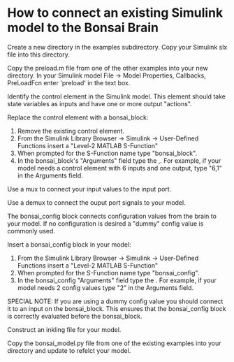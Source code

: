 How to connect an existing Simulink model to the Bonsai Brain
================================================================

Create a new directory in the examples subdirectory. Copy your
Simulink slx file into this directory.

Copy the preload.m file from one of the other examples into your new
directory.  In your Simulink model File -> Model Properties,
Callbacks, PreLoadFcn enter 'preload' in the text box.

Identify the control element in the Simulink model.  This element
should take state variables as inputs and have one or more output
"actions".

Replace the control element with a bonsai_block:
1. Remove the existing control element.
2. From the Simulink Library Browser -> Simulink -> User-Defined
   Functions insert a "Level-2 MATLAB S-Function"
3. When prompted for the S-Function name type "bonsai_block".
4. In the bonsai_block's "Arguments" field type the
   <number-of-inputs>,<number-of-outputs>.  For example, if your model
   needs a control element with 6 inputs and one output, type "6,1" in
   the Arguments field.

Use a mux to connect your input values to the input port.

Use a demux to connect the ouput port signals to your model.

The bonsai_config block connects configuration values from the brain
to your model.  If no configuration is desired a "dummy" config value
is commonly used.

Insert a bonsai_config block in your model:
1. From the Simulink Library Browser -> Simulink -> User-Defined
   Functions insert a "Level-2 MATLAB S-Function"
2. When prompted for the S-Function name type "bonsai_config".
3. In the bonsai_config "Arguments" field type the
   <number-of-config>.  For example, if your model
   needs 2 config values type "2" in the Arguments field.
   
SPECIAL NOTE: If you are using a dummy config value you should connect
it to an input on the bonsai_block.  This ensures that the
bonsai_config block is correctly evaluated before the bonsai_block.

Construct an inkling file for your model.

Copy the bonsai_model.py file from one of the existing examples into
your directory and update to refelct your model.
